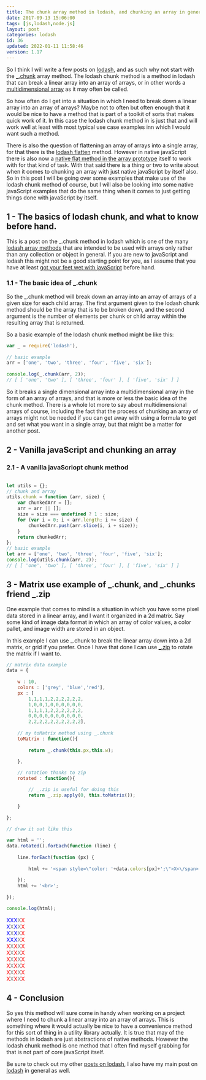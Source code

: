 ```yaml
---
title: The chunk array method in lodash, and chunking an array in general
date: 2017-09-13 15:06:00
tags: [js,lodash,node.js]
layout: post
categories: lodash
id: 36
updated: 2022-01-11 11:58:46
version: 1.17
---
```


So I think I will write a few posts on [lodash](https://lodash.com/), and as such why not start with the [\_.chunk](https://lodash.com/docs/4.17.4#chunk) array method. The lodash chunk method is a method in lodash that can break a linear array into an array of arrays, or in other words a [multidimensional array](/2020/03/31/js-array-multidimensional/) as it may often be called.

So how often do I get into a situation in which I need to break down a linear array into an array of arrays? Maybe not to often but often enough that it would be nice to have a method that is part of a toolkit of sorts that makes quick work of it. In this case the lodash chunk method in is just that and will work well at least with most typical use case examples inn which I would want such a method. 

There is also the question of flattening an array of arrays into a single array, for that there is the [lodash flatten](/2018/08/12/lodash_flatten/) method. However in native javaScript there is also now a [native flat method in the array prototype](/2021/07/15/js-array-flat/) itself to work with for that kind of task. With that said there is a thing or two to write about when it comes to chunking an array with just native javaScript by itself also. So in this post I will be going over some examples that make use of the lodash chunk method of course, but I will also be looking into some native javaScript examples that do the same thing when it comes to just getting things done with javaScript by itself.

<!-- more -->

## 1 - The basics of lodash chunk, and what to know before hand.

This is a post on the \_.chunk method in lodash which is one of the many [lodash array methods](/2019/02/14/lodash_array/) that are intended to be used with arrays only rather than any collection or object in general. If you are new to javaScript and lodash this might not be a good starting point for you, as I assume that you have at least [got your feet wet with javaScript](/2018/11/27/js-getting-started/) before hand.

### 1.1 - The basic idea of \_.chunk

So the \_.chunk method will break down an array into an array of arrays of a given size for each child array. The first argument given to the lodash chunk method should be the array that is to be broken down, and the second argument is the number of elements per chunk or child array within the resulting array that is returned.

So a basic example of the lodash chunk method might be like this:

```js
var _ = require('lodash'),
 
// basic example
arr = ['one', 'two', 'three', 'four', 'five', 'six'];
 
console.log(_.chunk(arr, 2));
// [ [ 'one', 'two' ], [ 'three', 'four' ], [ 'five', 'six' ] ]
```

So it breaks a single dimensional array into a multidimensional array in the form of an array of arrays, and that is more or less the basic idea of the chunk method. There is a whole lot more to say about multidimensional arrays of course, including the fact that the process of chunking an array of arrays might not be needed if you can get away with using a formula to get and set what you want in a single array, but that might be a matter for another post.

## 2 - Vanilla javaScript and chunking an array

### 2.1 - A vanilla javaScriopt chunk method

```js

let utils = {};
// chunk and array
utils.chunk = function (arr, size) {
    var chunkedArr = [];
    arr = arr || [];
    size = size === undefined ? 1 : size;
    for (var i = 0; i < arr.length; i += size) {
        chunkedArr.push(arr.slice(i, i + size));
    }
    return chunkedArr;
};
// basic example
let arr = ['one', 'two', 'three', 'four', 'five', 'six'];
console.log(utils.chunk(arr, 2));
// [ [ 'one', 'two' ], [ 'three', 'four' ], [ 'five', 'six' ] ]
```

## 3 - Matrix use example of \_.chunk, and \_.chunks friend \_.zip

One example that comes to mind is a situation in which you have some pixel data stored in a linear array, and I want it organized in a 2d matrix. Say some kind of image data format in which an array of color values, a color pallet, and image width are stored in an object.

In this example I can use \_.chunk to break the linear array down into a 2d matrix, or grid if you prefer. Once I have that done I can use [\_.zip](/2018/02/01/lodash_zip/) to rotate the matrix if I want to.

```js
// matrix data example
data = {
 
    w : 10,
    colors : ['grey', 'blue','red'],
    px : [
        1,1,1,1,2,2,2,2,2,2,
        1,0,0,1,0,0,0,0,0,0,
        1,1,1,1,2,2,2,2,2,2,
        0,0,0,0,0,0,0,0,0,0,
        2,2,2,2,2,2,2,2,2,2],
 
    // my toMatrix method using _.chunk
    toMatrix : function(){
 
        return _.chunk(this.px,this.w);
 
    },

    // rotation thanks to zip
    rotated : function(){

        // _.zip is useful for doing this
        return _.zip.apply(0, this.toMatrix());

    }
 
};
 
// draw it out like this

var html = '';
data.rotated().forEach(function (line) {
 
    line.forEach(function (px) {
 
        html += '<span style=\"color: '+data.colors[px]+';\">X<\/span>';
 
    });
    html += '<br>';
 
});

console.log(html);
```

<span style="color: blue;">X</span><span style="color: blue;">X</span><span style="color: blue;">X</span><span style="color: grey;">X</span><span style="color: red;">X</span><br><span style="color: blue;">X</span><span style="color: grey;">X</span><span style="color: blue;">X</span><span style="color: grey;">X</span><span style="color: red;">X</span><br><span style="color: blue;">X</span><span style="color: grey;">X</span><span style="color: blue;">X</span><span style="color: grey;">X</span><span style="color: red;">X</span><br><span style="color: blue;">X</span><span style="color: blue;">X</span><span style="color: blue;">X</span><span style="color: grey;">X</span><span style="color: red;">X</span><br><span style="color: red;">X</span><span style="color: grey;">X</span><span style="color: red;">X</span><span style="color: grey;">X</span><span style="color: red;">X</span><br><span style="color: red;">X</span><span style="color: grey;">X</span><span style="color: red;">X</span><span style="color: grey;">X</span><span style="color: red;">X</span><br><span style="color: red;">X</span><span style="color: grey;">X</span><span style="color: red;">X</span><span style="color: grey;">X</span><span style="color: red;">X</span><br><span style="color: red;">X</span><span style="color: grey;">X</span><span style="color: red;">X</span><span style="color: grey;">X</span><span style="color: red;">X</span><br><span style="color: red;">X</span><span style="color: grey;">X</span><span style="color: red;">X</span><span style="color: grey;">X</span><span style="color: red;">X</span><br><span style="color: red;">X</span><span style="color: grey;">X</span><span style="color: red;">X</span><span style="color: grey;">X</span><span style="color: red;">X</span><br>

## 4 - Conclusion

So yes this method will sure come in handy when working on a project where I need to chunk a linear array into an array of arrays. This is something where it would actually be nice to have a convenience method for this sort of thing in a utility library actually. It is true that may of the methods in lodash are just abstractions of native methods. However the lodash chunk method is one method that I often find myself grabbing for that is not part of core javaScript itself. 

Be sure to check out my other [posts on lodash](/categories/lodash/), I also have my main post on [lodash](/2019/02/15/lodash/) in general as well.